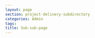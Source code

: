 ```yaml
---
layout: page
section: project-delivery-subdirectory
categories: Admin
tags:
title: Sub-sub-page
---
```

